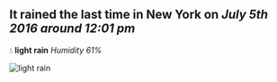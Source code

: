 ## It rained the last time in New York on *July 5th 2016 around 12:01 pm*
💧  **light rain** *Humidity 61%*

![light rain](http://openweathermap.org/img/w/10d.png)
